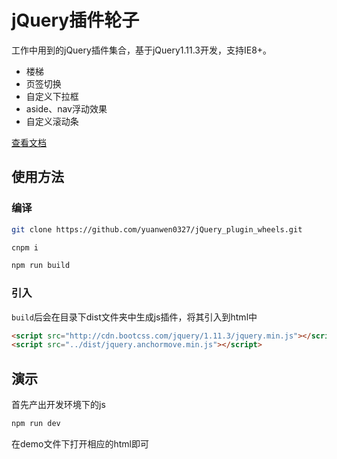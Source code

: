 # jQuery插件轮子
工作中用到的jQuery插件集合，基于jQuery1.11.3开发，支持IE8+。

- 楼梯
- 页签切换
- 自定义下拉框
- aside、nav浮动效果
- 自定义滚动条

[查看文档](https://yuanwen0327.github.io/jQuery_plugin_wheels/)

## 使用方法

### 编译
```bash
git clone https://github.com/yuanwen0327/jQuery_plugin_wheels.git
```

```bash
cnpm i
```

```bash
npm run build
```

### 引入
`build`后会在目录下dist文件夹中生成js插件，将其引入到html中
```html
<script src="http://cdn.bootcss.com/jquery/1.11.3/jquery.min.js"></script>
<script src="../dist/jquery.anchormove.min.js"></script>
```

## 演示
首先产出开发环境下的js
```bash
npm run dev
```
在demo文件下打开相应的html即可